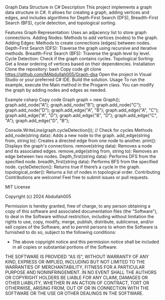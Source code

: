 Graph Data Structure in C#
Description
This project implements a graph data structure in C#. It allows for creating a graph, adding vertices and edges, and includes algorithms for Depth-First Search (DFS), Breadth-First Search (BFS), cycle detection, and topological sorting.

Features
Graph Representation: Uses an adjacency list to store graph connections.
Adding Nodes: Methods to add vertices (nodes) to the graph.
Adding Edges: Methods to create connections (edges) between nodes.
Depth-First Search (DFS): Traverse the graph using recursive and iterative methods.
Breadth-First Search (BFS): Traverse the graph level by level.
Cycle Detection: Check if the graph contains cycles.
Topological Sorting: Get a linear ordering of vertices based on their dependencies.
Installation
Clone the repository:
bash
Copy code
git clone https://github.com/MAbdullah005/Graph-dsa
Open the project in Visual Studio or your preferred C# IDE.
Build the solution.
Usage
To run the example, execute the Main method in the Progarm class. You can modify the graph by adding nodes and edges as needed.

Example
csharp
Copy code
Graph graph = new Graph();
graph.add_node("A");
graph.add_node("B");
graph.add_node("C");
graph.add_node("D");
graph.add_edge("A", "B");
graph.add_edge("A", "C");
graph.add_edge("A", "D");
graph.add_edge("B", "D");
graph.add_edge("C", "A");
graph.add_edge("D", "B");

Console.WriteLine(graph.cycleDetection()); // Check for cycles
Methods
add_node(string data): Adds a new node to the graph.
add_edge(string from, string to): Creates a directed edge from one node to another.
print(): Displays the graph's connections.
remove(string data): Removes a node and its associated edges.
remove_edge(string from, string to): Removes an edge between two nodes.
Depth_first(string data): Performs DFS from the specified node.
breadth_first(string data): Performs BFS from the specified node.
cycleDetection(): Returns true if there’s a cycle in the graph.
topological_order(): Returns a list of nodes in topological order.
Contributing
Contributions are welcome! Feel free to submit issues or pull requests.    


MIT License

Copyright (c) 2024 Abdullah005

Permission is hereby granted, free of charge, to any person obtaining a copy
of this software and associated documentation files (the "Software"), to deal
in the Software without restriction, including without limitation the rights
to use, copy, modify, merge, publish, distribute, sublicense, and/or sell
copies of the Software, and to permit persons to whom the Software is
furnished to do so, subject to the following conditions:

- The above copyright notice and this permission notice shall be included in
  all copies or substantial portions of the Software.

THE SOFTWARE IS PROVIDED "AS IS", WITHOUT WARRANTY OF ANY KIND, EXPRESS OR
IMPLIED, INCLUDING BUT NOT LIMITED TO THE WARRANTIES OF MERCHANTABILITY,
FITNESS FOR A PARTICULAR PURPOSE AND NONINFRINGEMENT. IN NO EVENT SHALL THE
AUTHORS OR COPYRIGHT HOLDERS BE LIABLE FOR ANY CLAIM, DAMAGES OR OTHER
LIABILITY, WHETHER IN AN ACTION OF CONTRACT, TORT OR OTHERWISE, ARISING FROM,
OUT OF OR IN CONNECTION WITH THE SOFTWARE OR THE USE OR OTHER DEALINGS IN THE
SOFTWARE.

